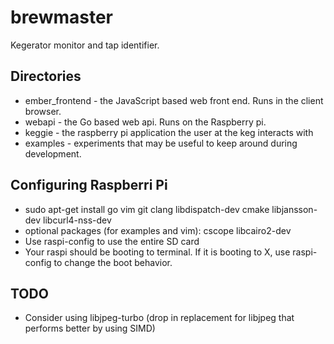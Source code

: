 brewmaster
=========
Kegerator monitor and tap identifier.

Directories
-----------
- ember_frontend - the JavaScript based web front end. Runs in
the client browser.
- webapi - the Go based web api. Runs on the Raspberry pi.
- keggie - the raspberry pi application the user at the keg interacts with
- examples - experiments that may be useful to keep around during development.

Configuring Raspberri Pi
------------------------
- sudo apt-get install go vim git clang libdispatch-dev cmake libjansson-dev libcurl4-nss-dev
- optional packages (for examples and vim): cscope libcairo2-dev 
- Use raspi-config to use the entire SD card
- Your raspi should be booting to terminal. If it is
booting to X, use raspi-config to change the boot behavior.


TODO
----
- Consider using libjpeg-turbo (drop in replacement for libjpeg that performs better by using SIMD)
